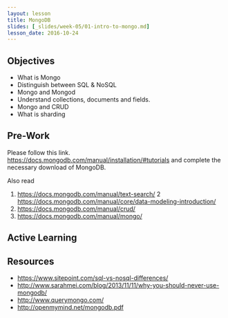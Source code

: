 ```yaml
---
layout: lesson
title: MongoDB
slides: [_slides/week-05/01-intro-to-mongo.md]
lesson_date: 2016-10-24
---
```


## Objectives

- What is Mongo
- Distinguish between SQL & NoSQL
- Mongo and Mongod
- Understand collections, documents and fields.
- Mongo and CRUD
- What is sharding


## Pre-Work

Please follow this link. https://docs.mongodb.com/manual/installation/#tutorials and complete the necessary download of MongoDB.

Also read
1. https://docs.mongodb.com/manual/text-search/
2 https://docs.mongodb.com/manual/core/data-modeling-introduction/
3. https://docs.mongodb.com/manual/crud/
4. https://docs.mongodb.com/manual/mongo/

## Active Learning


## Resources
- https://www.sitepoint.com/sql-vs-nosql-differences/
- http://www.sarahmei.com/blog/2013/11/11/why-you-should-never-use-mongodb/
- http://www.querymongo.com/
- http://openmymind.net/mongodb.pdf